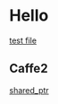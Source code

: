# Hello
[test file](./docs/etl-userguide.md)

## Caffe2
[shared_ptr](./docs/caffe2/shared_ptr/std::shared_ptr.md)